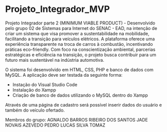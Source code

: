 # Projeto_Integrador_MVP
Projeto Integrador parte 2 (MINIMUM VIABLE PRODUCT) - Desenvolvido pelo grupo 02 de Sistemas para Internet do SENAC - EAD, na intenção de criar um sistema que visa promover a sustentabilidade na mobilidade, facilitando a transição para veículos elétricos.
A plataforma oferece uma experiência transparente na troca de carros à combustão, incentivando práticas eco-friendly. Com foco na conscientização ambiental, parcerias estratégicas e eficiência na transição, o projeto busca contribuir para um futuro mais sustentável na indústria automotiva.

O sistema foi desenvolvido em HTML, CSS, PHP e banco de dados com MySQL. A aplicação deve ser testada da seguinte forma:

- Instação do Visual Studio Code
- Instalação do Xampp
- Criação de banco de dados utilizando o MySQL dentro do Xampp

Através de uma página de cadastro será possível inserir dados do usuário e também do veículo ofertado. 

Membros do grupo:
AGNALDO BARROS RIBEIRO DOS SANTOS
JADE NOVAIS AZEVEDO PEDRO
LUCAS SILVA TOMAZ
